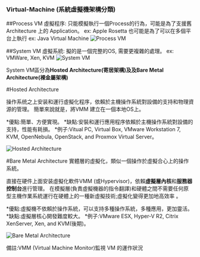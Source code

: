 ### Virtual-Machine (系統虛擬機架構分類)

##Process VM 虛擬程序:
只能模擬執行一個Process的行為，可能是為了支援舊 Architecture 上的 Application。 ex: Apple Rosetta
也可能是為了可以在多個平台上執行 ex: Java Virtual Machine
![Process VM](http://i.imgur.com/LjMoeLJ.jpg)

##System VM 虛擬系統:
擬的是一個完整的OS, 需要更複雜的處理。 ex: VMWare, Xen, KVM
![System VM](http://i.imgur.com/IM0OiSU.jpg)

System VM區分為**Hosted Architecture(寄居架構)**及及**Bare Metal Architecture(裸金屬架構)**

#Hosted Architecture

操作系统之上安装和運行虛擬化程序，依賴於主機操作系統對設備的支持和物理資源的管理。
簡單來說就是，將VMM 建立在一個本地OS上。

*優點:簡單、方便實現。
*缺點:安裝和運行應用程序依賴於主機操作系統對設備的支持，性能有耗損。
*例子:Vitual PC, Virtual Box, VMware Workstation 7, KVM, OpenNebula, OpenStack, and Proxmox Virtual Server。

![Hosted Architecture](http://i.imgur.com/ZZGb2ZU.png)

#Bare Metal Architecture
實體層的虛擬化，類似一個操作於虛擬合心上的操作系統。

直接在硬件上面安装虛擬化軟件VMM (或Hypervisor)，依賴**虛擬層內核**和**服務器控制台**進行管理。
在模擬層(負責虛擬機器的指令翻譯)和硬體之間不需要任何原型主機作業系統運行在硬體上的一種新虛擬技術;虛擬化變得更加地高效率 。


*優點:虛擬機不依賴於操作系統，可以支持多種操作系統，多種應用，更加靈活。
*缺點:虛擬層核心開發難度較大。
*例子:VMware ESX, Hyper‐V R2, Citrix XenServer, Xen, and KVM(後期)。

![Bare Metal Architecture](http://i.imgur.com/rx0dBNP.png)

備註:VMM (Virtual Machine Monitor)監視 VM 的運作狀況
